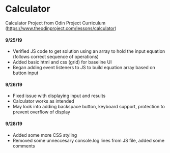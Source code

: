 # Calculator
Calculator Project from Odin Project Curriculum (https://www.theodinproject.com/lessons/calculator)

#### 9/25/19
- Verified JS code to get solution using an array to hold the input equation (follows correct sequence of operations)
- Added basic html and css (grid) for baseline UI
- Began adding event listeners to JS to build equation array based on button input

#### 9/26/19
- Fixed issue with displaying input and results
- Calculator works as intended
- May look into adding backspace button, keyboard support, protection to prevent overflow of display

#### 9/28/19
- Added some more CSS styling
- Removed some unneccesary console.log lines from JS file, added some comments